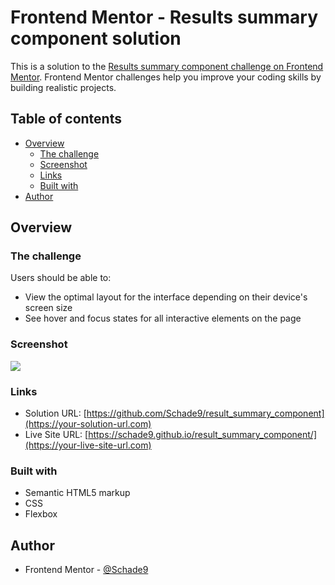 # Frontend Mentor - Results summary component solution

This is a solution to the [Results summary component challenge on Frontend Mentor](https://www.frontendmentor.io/challenges/results-summary-component-CE_K6s0maV). Frontend Mentor challenges help you improve your coding skills by building realistic projects. 

## Table of contents

- [Overview](#overview)
  - [The challenge](#the-challenge)
  - [Screenshot](#screenshot)
  - [Links](#links)
  - [Built with](#built-with)
- [Author](#author)

## Overview

### The challenge

Users should be able to:

- View the optimal layout for the interface depending on their device's screen size
- See hover and focus states for all interactive elements on the page

### Screenshot

![](./screenshot.jpg)

### Links

- Solution URL: [https://github.com/Schade9/result_summary_component](https://your-solution-url.com)
- Live Site URL: [https://schade9.github.io/result_summary_component/](https://your-live-site-url.com)
### Built with

- Semantic HTML5 markup
- CSS
- Flexbox

## Author

- Frontend Mentor - [@Schade9](https://www.frontendmentor.io/profile/@Schade9)

